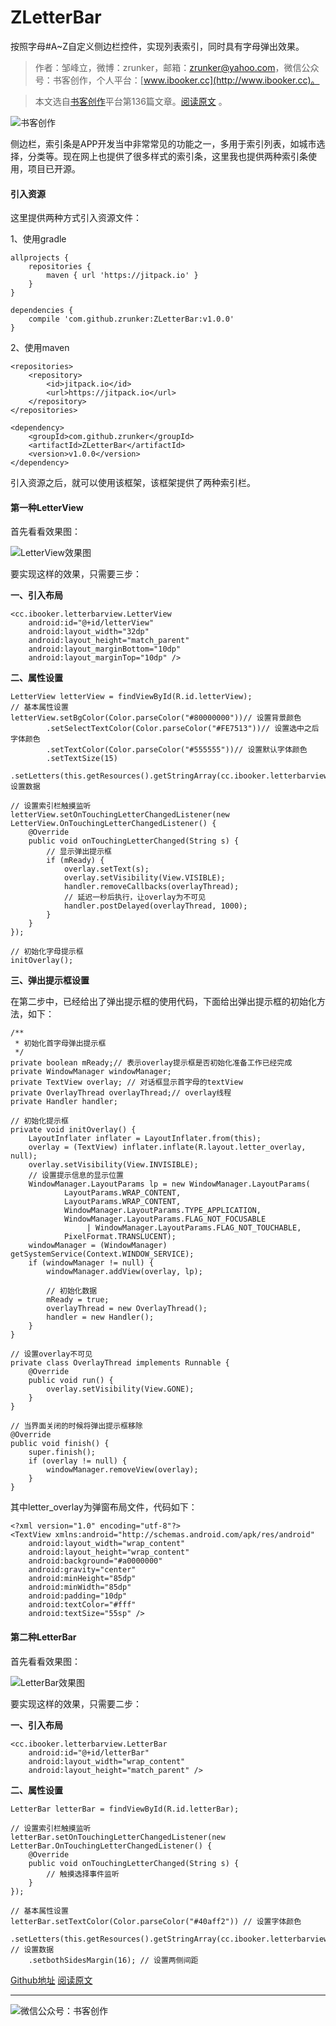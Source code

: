 # ZLetterBar
按照字母#A~Z自定义侧边栏控件，实现列表索引，同时具有字母弹出效果。

>作者：邹峰立，微博：zrunker，邮箱：zrunker@yahoo.com，微信公众号：书客创作，个人平台：[www.ibooker.cc](http://www.ibooker.cc)。

>本文选自[书客创作](http://www.ibooker.cc)平台第136篇文章。[阅读原文](http://www.ibooker.cc/article/136/detail) 。

![书客创作](http://upload-images.jianshu.io/upload_images/3480018-5a4c7931e356027a..jpg?imageMogr2/auto-orient/strip%7CimageView2/2/w/1240)

侧边栏，索引条是APP开发当中非常常见的功能之一，多用于索引列表，如城市选择，分类等。现在网上也提供了很多样式的索引条，这里我也提供两种索引条使用，项目已开源。

#### 引入资源

这里提供两种方式引入资源文件：

1、使用gradle
```
allprojects {
	repositories {
		maven { url 'https://jitpack.io' }
	}
}

dependencies {
	compile 'com.github.zrunker:ZLetterBar:v1.0.0'
}
```
2、使用maven
```
<repositories>
	<repository>
		<id>jitpack.io</id>
		<url>https://jitpack.io</url>
	</repository>
</repositories>

<dependency>
	<groupId>com.github.zrunker</groupId>
	<artifactId>ZLetterBar</artifactId>
	<version>v1.0.0</version>
</dependency>
```
引入资源之后，就可以使用该框架，该框架提供了两种索引栏。

#### 第一种LetterView

首先看看效果图：

![LetterView效果图](http://upload-images.jianshu.io/upload_images/3480018-e166a46719d0094f..gif?imageMogr2/auto-orient/strip)

要实现这样的效果，只需要三步：

**一、引入布局**

```
<cc.ibooker.letterbarview.LetterView
    android:id="@+id/letterView"
    android:layout_width="32dp"
    android:layout_height="match_parent"
    android:layout_marginBottom="10dp"
    android:layout_marginTop="10dp" />
```
**二、属性设置**

```
LetterView letterView = findViewById(R.id.letterView);
// 基本属性设置
letterView.setBgColor(Color.parseColor("#80000000"))// 设置背景颜色
        .setSelectTextColor(Color.parseColor("#FE7513"))// 设置选中之后字体颜色
        .setTextColor(Color.parseColor("#555555"))// 设置默认字体颜色
        .setTextSize(15)
        .setLetters(this.getResources().getStringArray(cc.ibooker.letterbarview.R.array.letter_list));// 设置数据

// 设置索引栏触摸监听
letterView.setOnTouchingLetterChangedListener(new LetterView.OnTouchingLetterChangedListener() {
    @Override
    public void onTouchingLetterChanged(String s) {
        // 显示弹出提示框
        if (mReady) {
            overlay.setText(s);
            overlay.setVisibility(View.VISIBLE);
            handler.removeCallbacks(overlayThread);
            // 延迟一秒后执行，让overlay为不可见
            handler.postDelayed(overlayThread, 1000);
        }
    }
});

// 初始化字母提示框
initOverlay();
```
**三、弹出提示框设置**

在第二步中，已经给出了弹出提示框的使用代码，下面给出弹出提示框的初始化方法，如下：

```
/**
 * 初始化首字母弹出提示框
 */
private boolean mReady;// 表示overlay提示框是否初始化准备工作已经完成
private WindowManager windowManager;
private TextView overlay; // 对话框显示首字母的textView
private OverlayThread overlayThread;// overlay线程
private Handler handler;

// 初始化提示框
private void initOverlay() {
    LayoutInflater inflater = LayoutInflater.from(this);
    overlay = (TextView) inflater.inflate(R.layout.letter_overlay, null);
    overlay.setVisibility(View.INVISIBLE);
    // 设置提示信息的显示位置
    WindowManager.LayoutParams lp = new WindowManager.LayoutParams(
            LayoutParams.WRAP_CONTENT,
            LayoutParams.WRAP_CONTENT,
            WindowManager.LayoutParams.TYPE_APPLICATION,
            WindowManager.LayoutParams.FLAG_NOT_FOCUSABLE
                 | WindowManager.LayoutParams.FLAG_NOT_TOUCHABLE,
            PixelFormat.TRANSLUCENT);
    windowManager = (WindowManager) getSystemService(Context.WINDOW_SERVICE);
    if (windowManager != null) {
        windowManager.addView(overlay, lp);

        // 初始化数据
        mReady = true;
        overlayThread = new OverlayThread();
        handler = new Handler();
    }
}

// 设置overlay不可见
private class OverlayThread implements Runnable {
    @Override
    public void run() {
        overlay.setVisibility(View.GONE);
    }
}

// 当界面关闭的时候将弹出提示框移除
@Override
public void finish() {
    super.finish();
    if (overlay != null) {
        windowManager.removeView(overlay);
    }
}
```
其中letter_overlay为弹窗布局文件，代码如下：
```
<?xml version="1.0" encoding="utf-8"?>
<TextView xmlns:android="http://schemas.android.com/apk/res/android"
    android:layout_width="wrap_content"
    android:layout_height="wrap_content"
    android:background="#a0000000"
    android:gravity="center"
    android:minHeight="85dp"
    android:minWidth="85dp"
    android:padding="10dp"
    android:textColor="#fff"
    android:textSize="55sp" />
```

#### 第二种LetterBar

首先看看效果图：

![LetterBar效果图](http://upload-images.jianshu.io/upload_images/3480018-6c8e0e35c78c686a..gif?imageMogr2/auto-orient/strip)

要实现这样的效果，只需要二步：

**一、引入布局**
```
<cc.ibooker.letterbarview.LetterBar
    android:id="@+id/letterBar"
    android:layout_width="wrap_content"
    android:layout_height="match_parent" />
```

**二、属性设置**

```
LetterBar letterBar = findViewById(R.id.letterBar);

// 设置索引栏触摸监听
letterBar.setOnTouchingLetterChangedListener(new LetterBar.OnTouchingLetterChangedListener() {
    @Override
    public void onTouchingLetterChanged(String s) {
        // 触摸选择事件监听
    }
});

// 基本属性设置
letterBar.setTextColor(Color.parseColor("#40aff2")) // 设置字体颜色
    .setLetters(this.getResources().getStringArray(cc.ibooker.letterbarview.R.array.letter_list)) // 设置数据
    .setbothSidesMargin(16); // 设置两侧间距
```

[Github地址](https://github.com/zrunker/ZLetterBarView)
[阅读原文](http://www.ibooker.cc/article/136/detail)

----------
![微信公众号：书客创作](http://upload-images.jianshu.io/upload_images/3480018-656e02579d7fd141..jpg?imageMogr2/auto-orient/strip%7CimageView2/2/w/1240)
